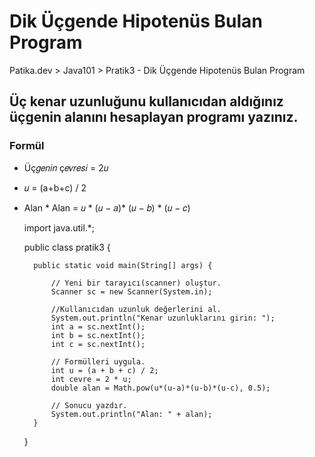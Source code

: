 # Dik Üçgende Hipotenüs Bulan Program
Patika.dev > Java101 > Pratik3 - Dik Üçgende Hipotenüs Bulan Program

## Üç kenar uzunluğunu kullanıcıdan aldığınız üçgenin alanını hesaplayan programı yazınız.
### Formül
- Üç𝑔𝑒𝑛𝑖𝑛 ç𝑒𝑣𝑟𝑒𝑠𝑖 = 2𝑢
- 𝑢 = (a+b+c) / 2
- Alan * Alan = 𝑢 * (𝑢 − 𝑎)* (𝑢 − 𝑏) * (𝑢 − 𝑐)

	import java.util.*;
	
	public class pratik3 {
	
		public static void main(String[] args) {
		
			// Yeni bir tarayıcı(scanner) oluştur.
			Scanner sc = new Scanner(System.in);
		
			//Kullanıcıdan uzunluk değerlerini al.
			System.out.println("Kenar uzunluklarını girin: ");
			int a = sc.nextInt();
			int b = sc.nextInt();
			int c = sc.nextInt();
		
			// Formülleri uygula.
			int u = (a + b + c) / 2;
			int cevre = 2 * u;
			double alan = Math.pow(u*(u-a)*(u-b)*(u-c), 0.5);
		
			// Sonucu yazdır.
			System.out.println("Alan: " + alan);
		}

	}	
